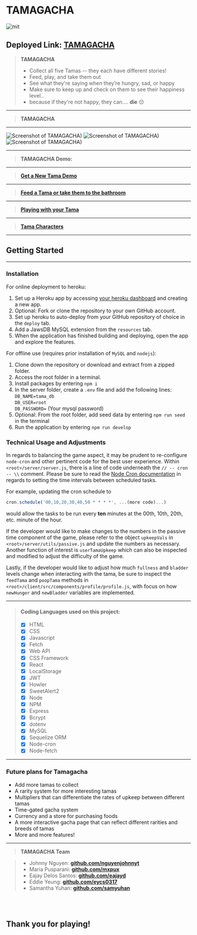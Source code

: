 
# TAMAGACHA
![mit](https://img.shields.io/badge/license-MIT-blue)

## Deployed Link: [**TAMAGACHA**](https://still-reef-05985.herokuapp.com/)


> **TAMAGACHA** 
> - Collect all five Tamas -- they each have different stories!
> - Feed, play, and take them out
> - See what they're saying when they’re hungry, sad, or happy
> - Make sure to keep up and check on them to see their happiness level..
> - because if they're not happy, they can.... **die** 😔


***
> **TAMAGACHA** 
***
![Screenshot of TAMAGACHA)](https://i.imgur.com/VUZAroC.png)
![Screenshot of TAMAGACHA)](https://i.imgur.com/iN2W8ym.png)
![Screenshot of TAMAGACHA)](https://i.imgur.com/0WjERcL.png)


***
> **TAMAGACHA Demo:**
***
> [**Get a New Tama Demo**](https://i.imgur.com/U7162Dl.gif)
***
> [**Feed a Tama or take them to the bathroom**](https://i.imgur.com/zHKSFWQ.gif)
***
> [**Playing with your Tama**](https://imgur.com/6JRpAgo)
***
> [**Tama Characters**](https://i.imgur.com/d1n0GMS.gif)
***


## Getting Started

***

### Installation
For online deployment to heroku:
<ol>
<li>Set up a Heroku app by accessing <a href='dashboard.heroku.com/apps'>your heroku dashboard</a> and creating a new app.</li>
<li>Optional: Fork or clone the repository to your own GitHub account.</li>
<li>Set up heroku to auto-deploy from your GitHub repository of choice in the <code>deploy</code> tab. </li>
<li>Add a JawsDB MySQL extension from the <code>resources</code> tab.</li>
<li>When the application has finished building and deploying, open the app and explore the features.</li>
</ol>

For offline use (requires prior installation of `MySQL` and `nodejs`):
<ol>
<li>Clone down the repository or download and extract from a zipped folder.</li>
<li>Access the root folder in a terminal.</li>
<li>Install packages by entering <code>npm i</code></li>
<li>In the server folder, create a <code>.env</code> file and add the following lines:
<br /> <code>DB_NAME=tama_db</code>
<br /> <code>DB_USER=root</code>
<br /> <code>DB_PASSWORD=</code> (Your mysql password)</li>
<li> Optional: From the root folder, add seed data by entering <code>npm run seed </code>in the terminal</li>
<li>Run the application by entering <code>npm run develop</code></li>
</ol>

### Technical Usage and Adjustments
In regards to balancing the game aspect, it may be prudent to re-configure `node-cron` and other pertinent code for the best user experience.  Within `<root>/server/server.js`, there is a line of code underneath the `// -- cron -- \\` comment.  Please be sure to read the <a href='https://www.npmjs.com/package/node-cron'>Node Cron documentation</a> in regards to setting the time intervals between scheduled tasks.  

For example, updating the cron schedule to 
```js
cron.schedule('00,10,20,30,40,50 * * * *', ...(more code)...)
``` 
would allow the tasks to be run every **ten** minutes at the 00th, 10th, 20th, etc. minute of the hour.

If the developer would like to make changes to the numbers in the passive time component of the game, please refer to the object `upkeepVals` in `<root>/server/utils/passive.js` and update the numbers as necessary.  Another function of interest is `userTamaUpkeep` which can also be inspected and modified to adjust the difficulty of the game.

Lastly, if the developer would like to adjust how much `fullness` and `bladder` levels change when interacting with the tama, be sure to inspect the `feedTama` and `poopTama` methods in `<root>/client/src/components/profile/profile.js`, with focus on how `newHunger` and `newBladder` variables are implemented.

***


> #### Coding Languages used on this project:
> - [x] HTML
> - [x] CSS
> - [x] Javascript
> - [x] Fetch
> - [x] Web API
> - [x] CSS Framework
> - [x] React
> - [x] LocalStorage
> - [x] JWT
> - [x] Howler
> - [x] SweetAlert2
> - [x] Node
> - [x] NPM
> - [x] Express
> - [x] Bcrypt
> - [x] dotenv
> - [x] MySQL
> - [x] Sequelize ORM  
> - [x] Node-cron
> - [x] Node-fetch

***
### Future plans for Tamagacha

<ul>
<li>Add more tamas to collect</li>
<li>A rarity system for more interesting tamas</li>
<li>Multipliers that can differentiate the rates of upkeep between different tamas</li>
<li>Time-gated gacha system</li>
<li>Currency and a store for purchasing foods</li>
<li>A more interactive gacha page that can reflect different rarities and breeds of tamas</li>
<li>More and more features!</li>
</ul>


***
> **TAMAGACHA Team**


> - Johnny Nguyen: [**github.com/nguyenjohnnyt**](https://github.com/NguyenJohnnyT)
> - Maria Pusparani: [**github.com/mxpux**](https://github.com/mxpux)
> - Eajay Delos Santos: [**github.com/eajayd**](https://github.com/EajayD)
> - Eddie Yeung: [**github.com/eycs0317**](https://github.com/eycs0317)
> - Samantha Yuhan: [**github.com/samyuhan**](https://github.com/samyuhan)

<br/><br/>

## Thank you for playing!

